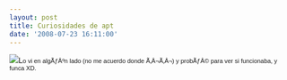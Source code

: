 ```yaml
---
layout: post
title: Curiosidades de apt
date: '2008-07-23 16:11:00'
---
```



[![](http://bp0.blogger.com/_WLj4OeHg5Rg/SIeviP5fzYI/AAAAAAAAAK4/D_r91WG0J70/s320/vaquita.png)](http://bp0.blogger.com/_WLj4OeHg5Rg/SIeviP5fzYI/AAAAAAAAAK4/D_r91WG0J70/s1600-h/vaquita.png)<span style="font-family: arial;font-family:arial;">L<span style="font-size:78%;">o vi en algÃƒÂºn lado (no me acuerdo donde Ã‚Â¬Ã‚Â¬) y probÃƒÂ© para ver si funcionaba, y funca XD.</span></span>


